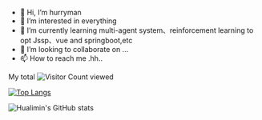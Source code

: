 - 👋 Hi, I’m hurryman
- 👀 I’m interested in everything
- 🌱 I’m currently learning multi-agent system、reinforcement learning to opt Jssp、vue and springboot,etc
- 💞️ I’m looking to collaborate on ...
- 📫 How to reach me .hh..

<!---
hualimin/hualimin is a ✨ special ✨ repository because its `README.md` (this file) appears on your GitHub profile.
You can click the Preview link to take a look at your changes.
--->


My total ![Visitor Count](https://profile-counter.glitch.me/hualimin/count.svg)  viewed

[![Top Langs](https://github-readme-stats.vercel.app/api/top-langs/?username=hualimin&layout=compact)](https://github.com/hualimin/github-readme-stats)

![Hualimin's GitHub stats](https://github-readme-stats.vercel.app/api?username=hualimin&show_icons=true&theme=tokyonight)


